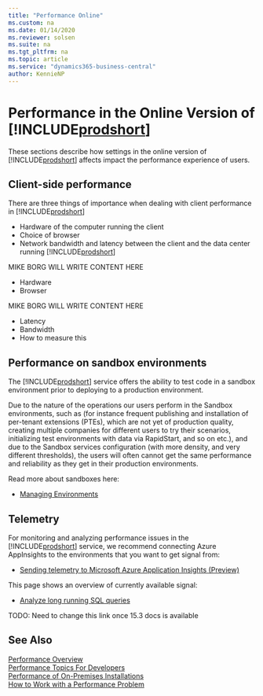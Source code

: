 ```yaml
---
title: "Performance Online"
ms.custom: na
ms.date: 01/14/2020
ms.reviewer: solsen
ms.suite: na
ms.tgt_pltfrm: na
ms.topic: article
ms.service: "dynamics365-business-central"
author: KennieNP
---
```


# Performance in the Online Version of [!INCLUDE[prodshort](../developer/includes/prodshort.md)]
These sections describe how settings in the online version of [!INCLUDE[prodshort](../developer/includes/prodshort.md)] affects impact the performance experience of users. 

## Client-side performance
There are three things of importance when dealing with client performance in [!INCLUDE[prodshort](../developer/includes/prodshort.md)]

- Hardware of the computer running the client
- Choice of browser
- Network bandwidth and latency between the client and the data center running [!INCLUDE[prodshort](../developer/includes/prodshort.md)]

MIKE BORG WILL WRITE CONTENT HERE
- Hardware
- Browser

MIKE BORG WILL WRITE CONTENT HERE
- Latency
- Bandwidth 
- How to measure this


## Performance on sandbox environments
The [!INCLUDE[prodshort](../developer/includes/prodshort.md)] service offers the ability to test code in a sandbox environment prior to deploying to a production environment. 

Due to the nature of the operations our users perform in the Sandbox environments, such as (for instance frequent publishing and installation of per-tenant extensions (PTEs), which are not yet of production quality, creating multiple companies for different users to try their scenarios, initializing test environments with data via RapidStart, and so on etc.), and due to the Sandbox services configuration (with more density, and very different thresholds), the users will often cannot get the same performance and reliability as they get in their production environments.  

Read more about sandboxes here:
- [Managing Environments](../administration/tenant-admin-center-environments.md)

## Telemetry
For monitoring and analyzing performance issues in the [!INCLUDE[prodshort](../developer/includes/prodshort.md)] service, we recommend connecting Azure AppInsights to the environments that you want to get signal from:

- [Sending telemetry to Microsoft Azure Application Insights (Preview)](../administration/tenant-admin-center-telemetry.md#sending-telemetry-to-microsoft-azure-application-insights-preview)

This page shows an overview of currently available signal:
- [Analyze long running SQL queries](../administration/tenant-admin-center-telemetry#analyze-long-running-sql-queries.md)

TODO: Need to change this link once 15.3 docs is available

## See Also

[Performance Overview](performance-overview.md)  
[Performance Topics For Developers](performance-developer.md)  
[Performance of On-Premises Installations](performance-onprem.md)  
[How to Work with a Performance Problem](performance-work-perf-problem.md)  
